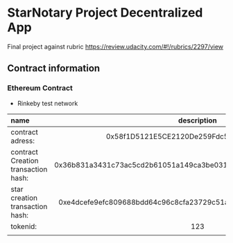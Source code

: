 
# StarNotary Project Decentralized App

Final project against rubric 
https://review.udacity.com/#!/rubrics/2297/view

## Contract information 
### Ethereum Contract

- Rinkeby test network

| name| description|
|:---|:--:|
|contract adress:|0x58f1D5121E5CE2120De259Fdc579808FbDea5ae2|
| contract Creation transaction hash:| 0x36b831a3431c73ac5cd2b61051a149ca3be031ddb0a7984a20e04a7d5767b448|
| star creation transaction hash: |0xe4dcefe9efc809688bdd64c96c8cfa23729c51ae9c562076d5603ee6d156074f|
|tokenid:| 123|
|||

